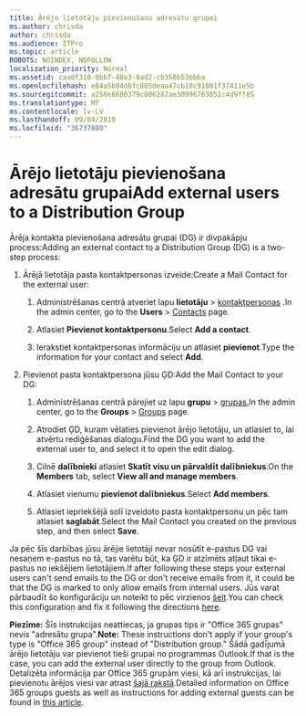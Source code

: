 ```yaml
---
title: Ārējo lietotāju pievienošanu adresātu grupai
ms.author: chrisda
author: chrisda
ms.audience: ITPro
ms.topic: article
ROBOTS: NOINDEX, NOFOLLOW
localization_priority: Normal
ms.assetid: caa0f310-0bb7-48e3-8ad2-cb358b53bbba
ms.openlocfilehash: e84a5b04d6fc805deaa47cb10c91081f37411e5b
ms.sourcegitcommit: a256e8680379c006287ae30996763051c4d9ff85
ms.translationtype: MT
ms.contentlocale: lv-LV
ms.lasthandoff: 09/04/2019
ms.locfileid: "36737880"
---
```

# <a name="add-external-users-to-a-distribution-group"></a><span data-ttu-id="19f36-102">Ārējo lietotāju pievienošana adresātu grupai</span><span class="sxs-lookup"><span data-stu-id="19f36-102">Add external users to a Distribution Group</span></span>

<span data-ttu-id="19f36-103">Ārēja kontakta pievienošana adresātu grupai (DG) ir divpakāpju process:</span><span class="sxs-lookup"><span data-stu-id="19f36-103">Adding an external contact to a Distribution Group (DG) is a two-step process:</span></span>
  
1. <span data-ttu-id="19f36-104">Ārējā lietotāja pasta kontaktpersonas izveide:</span><span class="sxs-lookup"><span data-stu-id="19f36-104">Create a Mail Contact for the external user:</span></span>
    
    1. <span data-ttu-id="19f36-105">Administrēšanas centrā atveriet lapu **lietotāju** > [kontaktpersonas](https://admin.microsoft.com/adminportal/home#/Contact) .</span><span class="sxs-lookup"><span data-stu-id="19f36-105">In the admin center, go to the **Users** > [Contacts](https://admin.microsoft.com/adminportal/home#/Contact) page.</span></span> 
    
    2. <span data-ttu-id="19f36-106">Atlasiet **Pievienot kontaktpersonu**.</span><span class="sxs-lookup"><span data-stu-id="19f36-106">Select **Add a contact**.</span></span>
    
    3. <span data-ttu-id="19f36-107">Ierakstiet kontaktpersonas informāciju un atlasiet **pievienot**.</span><span class="sxs-lookup"><span data-stu-id="19f36-107">Type the information for your contact and select **Add**.</span></span>
    
2. <span data-ttu-id="19f36-108">Pievienot pasta kontaktpersona jūsu ĢD:</span><span class="sxs-lookup"><span data-stu-id="19f36-108">Add the Mail Contact to your DG:</span></span>
    
    1. <span data-ttu-id="19f36-109">Administrēšanas centrā pārejiet uz lapu **grupu** > [grupas.](https://admin.microsoft.com/adminportal/home#/groups)</span><span class="sxs-lookup"><span data-stu-id="19f36-109">In the admin center, go to the **Groups** > [Groups](https://admin.microsoft.com/adminportal/home#/groups) page.</span></span> 
    
    2. <span data-ttu-id="19f36-110">Atrodiet ĢD, kuram vēlaties pievienot ārējo lietotāju, un atlasiet to, lai atvērtu rediģēšanas dialogu.</span><span class="sxs-lookup"><span data-stu-id="19f36-110">Find the DG you want to add the external user to, and select it to open the edit dialog.</span></span>
    
    3. <span data-ttu-id="19f36-111">Cilnē **dalībnieki** atlasiet **Skatīt visu un pārvaldīt dalībniekus**.</span><span class="sxs-lookup"><span data-stu-id="19f36-111">On the **Members** tab, select **View all and manage members**.</span></span> 
    
    4. <span data-ttu-id="19f36-112">Atlasiet vienumu **pievienot dalībniekus**.</span><span class="sxs-lookup"><span data-stu-id="19f36-112">Select **Add members**.</span></span>
    
    5. <span data-ttu-id="19f36-113">Atlasiet iepriekšējā solī izveidoto pasta kontaktpersonu un pēc tam atlasiet **saglabāt**.</span><span class="sxs-lookup"><span data-stu-id="19f36-113">Select the Mail Contact you created on the previous step, and then select **Save**.</span></span>
    
<span data-ttu-id="19f36-114">Ja pēc šīs darbības jūsu ārējie lietotāji nevar nosūtīt e-pastus DG vai nesaņem e-pastus no tā, tas varētu būt, ka ĢD ir atzīmēts atļaut tikai e-pastus no iekšējiem lietotājiem.</span><span class="sxs-lookup"><span data-stu-id="19f36-114">If after following these steps your external users can't send emails to the DG or don't receive emails from it, it could be that the DG is marked to only allow emails from internal users.</span></span> <span data-ttu-id="19f36-115">Jūs varat pārbaudīt šo konfigurāciju un noteikt to pēc virzienos [šeit](https://docs.microsoft.com/exchange/mail-flow-best-practices/non-delivery-reports-in-exchange-online/fix-error-code-5-7-133-in-exchange-online).</span><span class="sxs-lookup"><span data-stu-id="19f36-115">You can check this configuration and fix it following the directions [here](https://docs.microsoft.com/exchange/mail-flow-best-practices/non-delivery-reports-in-exchange-online/fix-error-code-5-7-133-in-exchange-online).</span></span>
  
 <span data-ttu-id="19f36-116">**Piezīme:** Šīs instrukcijas neattiecas, ja grupas tips ir "Office 365 grupas" nevis "adresātu grupa".</span><span class="sxs-lookup"><span data-stu-id="19f36-116">**Note:** These instructions don't apply if your group's type is "Office 365 group" instead of "Distribution group."</span></span> <span data-ttu-id="19f36-117">Šādā gadījumā ārējo lietotāju var pievienot tieši grupai no programmas Outlook.</span><span class="sxs-lookup"><span data-stu-id="19f36-117">If that is the case, you can add the external user directly to the group from Outlook.</span></span> <span data-ttu-id="19f36-118">Detalizēta informācija par Office 365 grupām viesi, kā arī instrukcijas, lai pievienotu ārējos viesi var atrast [šajā rakstā](https://support.office.com/article/Guest-access-in-Office-365-Groups-bfc7a840-868f-4fd6-a390-f347bf51aff6.aspx).</span><span class="sxs-lookup"><span data-stu-id="19f36-118">Detailed information on Office 365 groups guests as well as instructions for adding external guests can be found in [this article](https://support.office.com/article/Guest-access-in-Office-365-Groups-bfc7a840-868f-4fd6-a390-f347bf51aff6.aspx).</span></span>
  